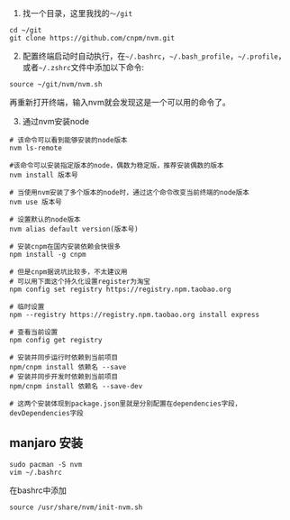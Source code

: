 1. 找一个目录，这里我找的`～/git`
```
cd ~/git
git clone https://github.com/cnpm/nvm.git
```

2. 配置终端启动时自动执行，在`~/.bashrc`，`~/.bash_profile`，`~/.profile`，或者`~/.zshrc`文件中添加以下命令:
```
source ~/git/nvm/nvm.sh
```
再重新打开终端，输入nvm就会发现这是一个可以用的命令了。

3. 通过nvm安装node
```
# 该命令可以看到能够安装的node版本
nvm ls-remote

#该命令可以安装指定版本的node，偶数为稳定版，推荐安装偶数的版本
nvm install 版本号

# 当使用nvm安装了多个版本的node时，通过这个命令改变当前终端的node版本
nvm use 版本号

# 设置默认的node版本
nvm alias default version(版本号)

# 安装cnpm在国内安装依赖会快很多
npm install -g cnpm

# 但是cnpm据说坑比较多，不太建议用
# 可以用下面这个持久化设置register为淘宝
npm config set registry https://registry.npm.taobao.org

# 临时设置
npm --registry https://registry.npm.taobao.org install express

# 查看当前设置
npm config get registry

# 安装并同步运行时依赖到当前项目
npm/cnpm install 依赖名 --save
# 安装并同步开发时依赖到当前项目
npm/cnpm install 依赖名 --save-dev

# 这两个安装体现到package.json里就是分别配置在dependencies字段，devDependencies字段
```

## manjaro 安装
```
sudo pacman -S nvm
vim ~/.bashrc
```
在bashrc中添加
```
source /usr/share/nvm/init-nvm.sh
```